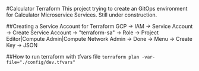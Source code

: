 #Calculator Terraform
This project trying to create an GitOps environment for Calculator Microservice Services. Still under construction.

##Creating a Service Account for Terraform
GCP -> IAM -> Service Account -> Create Service Account -> "terraform-sa" -> Role -> Project Editor|Compute Admin|Compute Network Admin -> Done -> Menu -> Create Key -> JSON

##How to run terraform with tfvars file
`terraform plan -var-file="./config/dev.tfvars"`